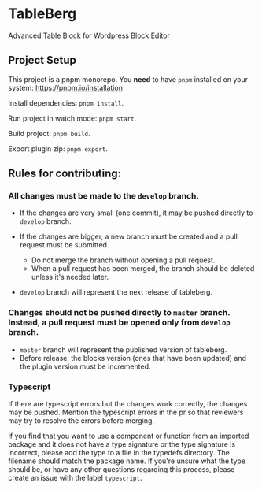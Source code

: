 # TableBerg

Advanced Table Block for Wordpress Block Editor

## Project Setup

This project is a pnpm monorepo. You **need** to have `pnpm` installed on your system: https://pnpm.io/installation

Install dependencies: `pnpm install`.

Run project in watch mode: `pnpm start`.

Build project: `pnpm build`.

Export plugin zip: `pnpm export`.

## Rules for contributing:

### All changes must be made to the `develop` branch.

* If the changes are very small (one commit), it may be pushed directly to `develop` branch.
* If the changes are bigger, a new branch must be created and a pull request must be submitted.
  * Do not merge the branch without opening a pull request.
  * When a pull request has been merged, the branch should be deleted unless it's needed later.

* `develop` branch will represent the next release of tableberg.

### Changes should not be pushed directly to `master` branch. Instead, a pull request must be opened only from `develop` branch.

* `master` branch will represent the published version of tableberg.
* Before release, the blocks version (ones that have been updated) and the plugin version must be incremented.

### Typescript

If there are typescript errors but the changes work correctly, the changes may be pushed. Mention the typescript errors in the pr so that reviewers may try to resolve the errors before merging.

If you find that you want to use a component or function from an imported package and it does not have a type signature or the type signature is incorrect, please add the type to a file in the typedefs directory. The filename should match the package name. If you're unsure what the type should be, or have any other questions regarding this process, please create an issue with the label `typescript`.
